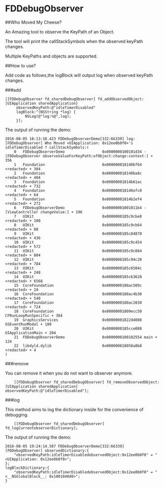 # FDDebugObserver

##Who Moved My Cheese?

An Amazing tool to observe the KeyPath of an Object.

The tool will print the callStackSymbols when the observed keyPath changes.

Multiple KeyPaths and objects are supported.

##How to use?

Add code as follows,the logBlock will output log when observed keyPath changes.

###add

~~~
[[FDDebugObserver fd_sharedDebugObserver] fd_addObservedObject:[UIApplication sharedApplication]
     observedKeyPath:@"idleTimerDisabled"
     logBlock:^(NSString *log) {
         NSLog(@"log:%@",log);
     }];
~~~

The output of running the demo:

~~~
2016-08-05 18:13:10.423 FDDebugObserverDemo[332:66339] log:[FDDebugObserver] Who Moved <UIApplication: 0x12ee0b0f0>'s idleTimerDisabled ? callStackSymbols:(
	0   FDDebugObserverDemo                 0x0000000100101d34 -[FDDebugObserver observeValueForKeyPath:ofObject:change:context:] + 356
	1   Foundation                          0x000000018140bf64 <redacted> + 304
	2   Foundation                          0x000000018140ba8c <redacted> + 404
	3   Foundation                          0x00000001814b61ac <redacted> + 732
	4   Foundation                          0x000000018140afc0 <redacted> + 64
	5   Foundation                          0x00000001814b2ef4 <redacted> + 272
	6   FDDebugObserverDemo                 0x00000001001011b4 -[ViewController changeValue:] + 196
	7   UIKit                               0x0000000185c9cbe8 <redacted> + 100
	8   UIKit                               0x0000000185c9cb64 <redacted> + 80
	9   UIKit                               0x0000000185c84870 <redacted> + 436
	10  UIKit                               0x0000000185c9c454 <redacted> + 572
	11  UIKit                               0x0000000185c9c084 <redacted> + 804
	12  UIKit                               0x0000000185c94c20 <redacted> + 784
	13  UIKit                               0x0000000185c6504c <redacted> + 248
	14  UIKit                               0x0000000185c63628 <redacted> + 6568
	15  CoreFoundation                      0x0000000180ac509c <redacted> + 24
	16  CoreFoundation                      0x0000000180ac4b30 <redacted> + 540
	17  CoreFoundation                      0x0000000180ac2830 <redacted> + 724
	18  CoreFoundation                      0x00000001809ecc50 CFRunLoopRunSpecific + 384
	19  GraphicsServices                    0x00000001822d4088 GSEventRunModal + 180
	20  UIKit                               0x0000000185cce088 UIApplicationMain + 204
	21  FDDebugObserverDemo                 0x0000000100102554 main + 124
	22  libdyld.dylib                       0x000000018058a8b8 <redacted> + 4
)

~~~


###remove

You can remove it when you do not want to observer anymore.

~~~
    [[FDDebugObserver fd_sharedDebugObserver] fd_removeObservedObject:[UIApplication sharedApplication] observedKeyPath:@"idleTimerDisabled"];

~~~

###log

This method aims to log the dictionary inside for the convenience of debugging.

~~~
    [[FDDebugObserver fd_sharedDebugObserver] fd_logCurrentobserverDictionary];
~~~

The output of running the demo:

~~~
2016-08-05 19:24:14.587 FDDebugObserverDemo[332:66339] [FDDebugObserver] observedDictionary:{
    "observedKeyPath:idleTimerDisabledobservedObject:0x12ee0b0f0" = "<UIApplication: 0x12ee0b0f0>";
};
logBlockDictionary:{
    "observedKeyPath:idleTimerDisabledobservedObject:0x12ee0b0f0" = "<__NSGlobalBlock__: 0x1001040d0>";
}

~~~

